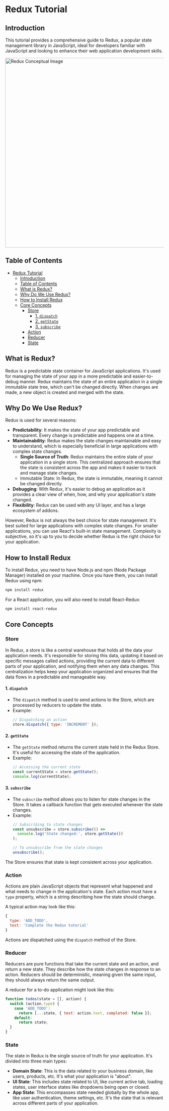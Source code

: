 # Redux Tutorial

## Introduction

This tutorial provides a comprehensive guide to Redux, a popular state management library in JavaScript, ideal for developers familiar with JavaScript and looking to enhance their web application development skills.

<img src="https://redux.js.org/assets/images/ReduxDataFlowDiagram-49fa8c3968371d9ef6f2a1486bd40a26.gif" alt="Redux Conceptual Image" width="600"/>

## Table of Contents

- [Redux Tutorial](#redux-tutorial)
  - [Introduction](#introduction)
  - [Table of Contents](#table-of-contents)
  - [What is Redux?](#what-is-redux)
  - [Why Do We Use Redux?](#why-do-we-use-redux)
  - [How to Install Redux](#how-to-install-redux)
  - [Core Concepts](#core-concepts)
    - [Store](#store)
      - [1. `dispatch`](#1-dispatch)
      - [2. `getState`](#2-getstate)
      - [3. `subscribe`](#3-subscribe)
    - [Action](#action)
    - [Reducer](#reducer)
    - [State](#state)

    

## What is Redux?

Redux is a predictable state container for JavaScript applications. It's used for managing the state of your app in a more predictable and easier-to-debug manner. Redux maintains the state of an entire application in a single immutable state tree, which can't be changed directly. When changes are made, a new object is created and merged with the state.

## Why Do We Use Redux?

Redux is used for several reasons:

- **Predictability**: It makes the state of your app predictable and transparent. Every change is predictable and happens one at a time.
- **Maintainability**: Redux makes the state changes maintainable and easy to understand, which is especially beneficial in large applications with complex state changes.
  + **Single Source of Truth**: Redux maintains the entire state of your application in a single store. This centralized approach ensures that the state is consistent across the app and makes it easier to track and manage state changes.
  + Immutable State: In Redux, the state is immutable, meaning it cannot be changed directly.
- **Debugging**: With Redux, it's easier to debug an application as it provides a clear view of when, how, and why your application's state changed.
- **Flexibility**: Redux can be used with any UI layer, and has a large ecosystem of addons.

However, Redux is not always the best choice for state management. It's best suited for large applications with complex state changes. For smaller applications, you can use React's built-in state management. Complexity is subjective, so it's up to you to decide whether Redux is the right choice for your application.

## How to Install Redux

To install Redux, you need to have Node.js and npm (Node Package Manager) installed on your machine. Once you have them, you can install Redux using npm:

```bash
npm install redux
```

For a React application, you will also need to install React-Redux:

```bash
npm install react-redux
```

## Core Concepts

### Store


In Redux, a store is like a central warehouse that holds all the data your application needs. It's responsible for storing this data, updating it based on specific messages called actions, providing the current data to different parts of your application, and notifying them when any data changes. This centralization helps keep your application organized and ensures that the data flows in a predictable and manageable way.

#### 1. `dispatch`

- The `dispatch` method is used to send actions to the Store, which are processed by reducers to update the state.
- Example:
  ```javascript
  // Dispatching an action
  store.dispatch({ type: 'INCREMENT' });
  ```

#### 2. `getState`

- The `getState` method returns the current state held in the Redux Store. It's useful for accessing the state of the application.
- Example:
  ```javascript
  // Accessing the current state
  const currentState = store.getState();
  console.log(currentState);
  ```

#### 3. `subscribe`

- The `subscribe` method allows you to listen for state changes in the Store. It takes a callback function that gets executed whenever the state changes.
- Example:
  ```javascript
  // Subscribing to state changes
  const unsubscribe = store.subscribe(() => 
    console.log('State changed:', store.getState())
  );

  // To unsubscribe from the state changes
  unsubscribe();
  ```


The Store ensures that state is kept consistent across your application.

### Action

Actions are plain JavaScript objects that represent what happened and what needs to change in the application's state. Each action must have a `type` property, which is a string describing how the state should change.

A typical action may look like this:

```javascript
{
  type: 'ADD_TODO',
  text: 'Complete the Redux tutorial'
}
```

Actions are dispatched using the `dispatch` method of the Store.

### Reducer

Reducers are pure functions that take the current state and an action, and return a new state. They describe how the state changes in response to an action. Reducers should be deterministic, meaning given the same input, they should always return the same output.

A reducer for a to-do application might look like this:

```javascript
function todos(state = [], action) {
  switch (action.type) {
    case 'ADD_TODO':
      return [...state, { text: action.text, completed: false }];
    default:
      return state;
  }
}
```

### State

The state in Redux is the single source of truth for your application. It's divided into three main types:

- **Domain State**: This is the data related to your business domain, like users, products, etc. It's what your application is "about".
- **UI State**: This includes state related to UI, like current active tab, loading states, user interface states like dropdowns being open or closed.
- **App State**: This encompasses state needed globally by the whole app, like user authentication, theme settings, etc. It's the state that is relevant across different parts of your application.

